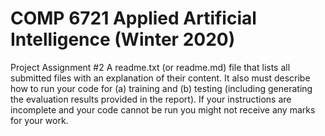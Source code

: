 # COMP 6721 Applied Artificial Intelligence (Winter 2020)
Project Assignment #2
A readme.txt (or readme.md) file that lists all submitted files with an explanation of their
content. It also must describe how to run your code for (a) training and (b) testing (including
generating the evaluation results provided in the report). If your instructions are incomplete and
your code cannot be run you might not receive any marks for your work.